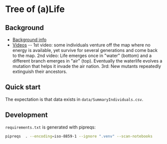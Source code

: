 # Tree of (a)Life

## Background

- [Background info](https://itakoyak.wordpress.com/2016/02/20/open-ended-evolution-at-last-some-data/)
- [Videos](https://itakoyak.wordpress.com/2017/02/21/oee-videos/) -- 1st video: some individuals venture off the map where no energy is available, yet survive for several generations and come back to the map. 2nd video: Life emerges once in "water" (bottom) and a different branch emerges in "air" (top). Eventually the waterlife evolves a mutation that helps it invade the air nation. 3rd: New mutants repeatedly extinguish their ancestors.

## Quick start

The expectation is that data exists in `data/SummaryIndividuals.csv`.

## Development

`requirements.txt` is generated with pipreqs:

```bash
pipreqs  . --encoding=iso-8859-1 --ignore ".venv" --scan-notebooks
```